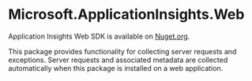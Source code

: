 Microsoft.ApplicationInsights.Web
==============================

Application Insights Web SDK is available on [Nuget.org](http://www.nuget.org/packages/Microsoft.ApplicationInsights.Web/).

This package provides functionality for collecting server requests and exceptions. Server requests and associated metadata are collected automatically when this package is installed on a web application.
